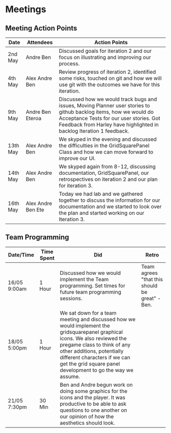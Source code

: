 # Meetings

## Meeting Action Points
Date | Attendees | Action Points
--- | --- | ---
2nd May | Andre Ben | Discussed goals for iteration 2 and our focus on illustrating and improving our process.
4th May | Alex Andre Ben | Review progress of iteration 2, identified some risks, touched on git and how we will use git with the outcomes we have for this iteration. 
9th May | Andre Ben Eteroa| Discussed how we would track bugs and issues, Moving Planner user stories to github backlog items, how we would do Acceptance Tests for our user stories. Got Feedback from Harley have highlighted in backlog Iteration 1 feedback.
13th May |  Alex Andre Ben | We skyped in the evening and discussed the difficulties in the GridSquarePanel Class and how we can move forward to improve our UI.
14th May | Alex Andre Ben | We skyped again from 8-12, discussing documentation, GridSquarePanel, our retrospectives on iteration 2 and our plan for iteration 3.
16th May | Alex Andre Ben Ete| Today we had lab and we gathered together to discuss the  information for our documentation and we started to look over the plan and started working on our Iteration 3. 


## Team Programming
Date/Time | Time Spent | Did | Retro
---|---|---|---
16/05 9:00am | 1 Hour | Discussed how we would implement the Team programming. Set times for future team programming sessions. | Team agrees "that this should be great" -Ben.
18/05 5:00pm | 1 Hour | We sat down for a team meeting and discussed how we would implement the gridsquarepanel graphical icons. We also reviewed the pregame class to think of any other additions, potentially different characters if we can get the grid square panel development to go the way we assume.
21/05 7:30pm | 30 Min | Ben and Andre begun work on doing some graphics for the icons and the player. It was productive to be able to ask questions to one another on our opinion of how the aesthetics should look.
